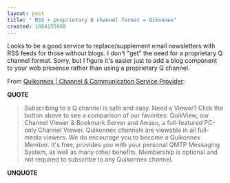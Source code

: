 ```yaml
---
layout: post
title: " RSS + proprietary Q channel format = Qikonnex"
created: 1084155968
---
```

Looks to be a good service to replace/supplement email newsletters with RSS feeds for those without blogs.  I don't "get" the need for a proprietary Q channel format.  Sorry, but I figure it's easier just to add a blog component to your web presence rather than using a proprietary Q channel.

From <a href="http://www.quikonnex.com/indexmain.php?rid=444">Quikonnex | Channel &#38; Communication Service Provider</a>:
<p><strong>QUOTE</strong></p><blockquote>Subscribing to a Q channel is safe and easy. Need a Viewer? Click the button above to see a comparison of our favorites: QuikView, our Channel Viewer &#38; Bookmark Server and Awasu, a full-featured PC-only Channel Viewer. Quikonnex channels are viewable in all full-media viewers. We do encourage you to become a Quikonnex Member. It's free, provides you with your personal QMTP Messaging System, as well as many other benefits. Membership is optional and not required to subscribe to any Quikonnex channel.</blockquote><p><strong>UNQUOTE</strong></p>

